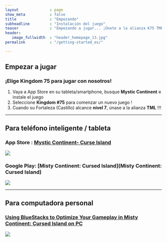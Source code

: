 ```yaml
---
layout              : page
show_meta           : false
title               : "Empezando"
subheadline         : "Instalación del juego"
teaser              : "Empezando a jugar... ¡Únete a la alianza K75 TML!"
header:
   image_fullwidth  : "header_homepage_13.jpg"
permalink           : "/getting-started_es/"

---
```

## Empezar a jugar
### ¡Elige Kingdom 75 para jugar con nosotros!
1. Vaya a App Store en su tableta/smartphone, busque **Mystic Continent** e instale el juego 
2. Seleccione **Kingdom #75** para comenzar un nuevo juego !
3. Cuando su Fortaleza (Castillo) alcance **nivel 7**, únase a la alianza **TML** !!!
 
---
## Para teléfono inteligente / tableta
### App Store : [Mystic Continent- Curse Island](https://apps.apple.com/us/app/misty-continent/id1633960431)
![](https://is4-ssl.mzstatic.com/image/thumb/Purple123/v4/60/40/99/60409913-cdd9-e6dc-77f5-17496b591d8b/AppIcon-0-0-1x_U007emarketing-0-0-0-7-0-0-sRGB-0-0-0-GLES2_U002c0-512MB-85-220-0-0.png/230x0w.webp)

### Google Play: [Misty Continent: Cursed Island](Misty Continent: Cursed Island)
![](https://play-lh.googleusercontent.com/r1z5HFO4W355Xi8f-gOabzXtTfX0ImzLgLoNOjiP9ZPWWzuL-vK-aoGtkSJQyyggeqsb=w240-h480-rw)

---
## Para computadora personal
### [Using BlueStacks to Optimize Your Gameplay in Misty Continent: Cursed Island on PC](https://www.bluestacks.com/blog/game-guides/misty-continent/mcci-features-guide-en.html)
![](https://cdn-www.bluestacks.com/bs-images/Misty-Continent-Cursed-Island_BlueStacks-Usage_EN_1.png)
